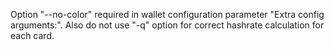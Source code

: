 Option "--no-color" required in wallet configuration parameter "Extra config arguments:".
Also do not use "-q" option for correct hashrate calculation for each card.
